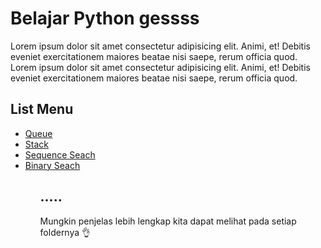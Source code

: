# Belajar Python gessss

Lorem ipsum dolor sit amet consectetur adipisicing elit. Animi, et! Debitis eveniet exercitationem maiores beatae nisi saepe, rerum officia quod. Lorem ipsum dolor sit amet consectetur adipisicing elit. Animi, et! Debitis eveniet exercitationem maiores beatae nisi saepe, rerum officia quod.

## List Menu

<ul>
  <li><a href="https://github.com/ahmdf20/python-stack-queue/queue">Queue</a></li>
  <li><a href="https://github.com/ahmdf20/python-stack-queue/stack">Stack</a></li>
  <li><a href="https://github.com/ahmdf20/python-stack-queue/queue">Sequence Seach</a></li>
  <li><a href="https://github.com/ahmdf20/python-stack-queue/queue">Binary Seach</a></li>
<ul>

## .....

Mungkin penjelas lebih lengkap kita dapat melihat pada setiap foldernya 👌